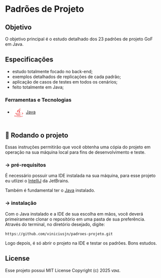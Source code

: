 # Padrões de Projeto

## Objetivo
O objetivo principal é o estudo detalhado dos 23 padrões de projeto GoF em Java.

## Especificações
- estudo totalmente focado no back-end;
- exemplos detalhados de replicações de cada padrão;
- aplicação de casos de testes em todos os cenários;
- feito totalmente em Java;

### Ferramentas e Tecnologias

* <img align="center" alt="Angular" height="30" width="40" href="#" src="https://raw.githubusercontent.com/devicons/devicon/6910f0503efdd315c8f9b858234310c06e04d9c0/icons/java/java-plain.svg"> [Java](https://www.java.com/pt-BR/)
<br><br>



## 🚀 Rodando o projeto

Essas instruções permitirão que você obtenha uma cópia do projeto em operação na sua máquina local para fins de desenvolvimento e teste.

### -> pré-requisitos

É necessário possuir uma IDE instalada na sua máquina, para esse projeto eu utlizei o [IntelliJ](https://www.jetbrains.com/pt-br/idea/) da JetBrains.

Também é fundamental ter o [Java](https://www.java.com/pt-BR/) instalado.
### -> instalação

Com o Java instalado e a IDE de sua escolha em mãos, você deverá primeiramente clonar o repositório em uma pasta de sua preferência. Através do terminal, no diretório desejado, digite:

```
https://github.com/viniciusjn/padroes-projeto.git
```

Logo depois, é só abrir o projeto na IDE e testar os padrões. Bons estudos.

## License
Esse projeto possui MIT License Copyright (c) 2025 ᴠɪɴɪ. 
